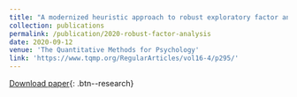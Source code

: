 ```yaml
---
title: "A modernized heuristic approach to robust exploratory factor analysis"
collection: publications
permalink: /publication/2020-robust-factor-analysis
date: 2020-09-12
venue: 'The Quantitative Methods for Psychology'
link: 'https://www.tqmp.org/RegularArticles/vol16-4/p295/'
---
```

[Download paper]('https://www.tqmp.org/RegularArticles/vol16-4/p295/p295.pdf'){: .btn--research}